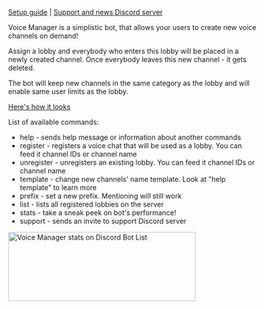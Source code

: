 [Setup guide](https://github.com/BestMordaEver/Voice-Manager/wiki/How-to-set-up-Voice-Manager) | [Support and news Discord server](https://discord.gg/tqj6jvT)

Voice Manager is a simplistic bot, that allows your users to create new voice channels on demand!

Assign a lobby and everybody who enters this lobby will be placed in a newly created channel. Once everybody leaves this new channel - it gets deleted.

The bot will keep new channels in the same category as the lobby and will enable same user limits as the lobby.

[Here's how it looks](https://i.imgur.com/xNKVC2B.mp4)

List of available commands:
- help - sends help message or information about another commands
- register - registers a voice chat that will be used as a lobby. You can feed it channel IDs or channel name
- unregister - unregisters an existing lobby. You can feed it channel IDs or channel name
- template - change new channels' name template. Look at "help template" to learn more
- prefix - set a new prefix. Mentioning will still work
- list - lists all registered lobbies on the server
- stats - take a sneak peek on bot's performance!
- support - sends an invite to support Discord server

<a href="https://discordbotlist.com/bots/601347755046076427">
	<img 
		width="380" 
		height="140" 
		src="https://discordbotlist.com/bots/601347755046076427/widget" 
		alt="Voice Manager stats on Discord Bot List">
</a>
